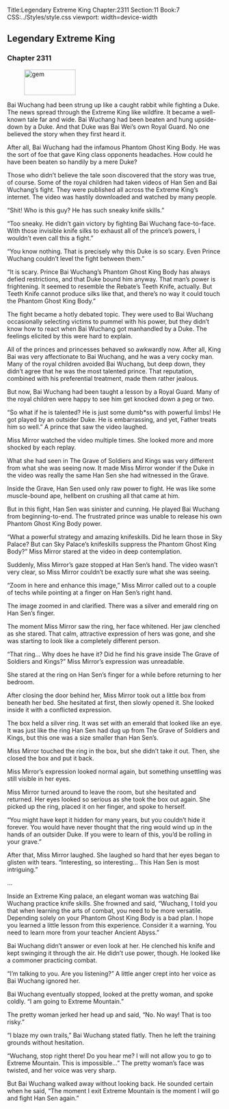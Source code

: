 Title:Legendary Extreme King 
Chapter:2311 
Section:11 
Book:7 
CSS:../Styles/style.css 
viewport: width=device-width
  
## Legendary Extreme King
### Chapter 2311 
<figure>
	<img src="../Images/gem.gif" alt="gem" id="gem" width="120" height="60" />
</figure>
  

  
  Bai Wuchang had been strung up like a caught rabbit while fighting a Duke. The news spread through the Extreme King like wildfire. It became a well-known tale far and wide. Bai Wuchang had been beaten and hung upside-down by a Duke. And that Duke was Bai Wei’s own Royal Guard. No one believed the story when they first heard it.

After all, Bai Wuchang had the infamous Phantom Ghost King Body. He was the sort of foe that gave King class opponents headaches. How could he have been beaten so handily by a mere Duke?

Those who didn’t believe the tale soon discovered that the story was true, of course. Some of the royal children had taken videos of Han Sen and Bai Wuchang’s fight. They were published all across the Extreme King’s internet. The video was hastily downloaded and watched by many people.

“Shit! Who is this guy? He has such sneaky knife skills.”

“Too sneaky. He didn’t gain victory by fighting Bai Wuchang face-to-face. With those invisible knife silks to exhaust all of the prince’s powers, I wouldn’t even call this a fight.”

“You know nothing. That is precisely why this Duke is so scary. Even Prince Wuchang couldn’t level the fight between them.”

“It is scary. Prince Bai Wuchang’s Phantom Ghost King Body has always defied restrictions, and that Duke bound him anyway. That man’s power is frightening. It seemed to resemble the Rebate’s Teeth Knife, actually. But Teeth Knife cannot produce silks like that, and there’s no way it could touch the Phantom Ghost King Body.”

The fight became a hotly debated topic. They were used to Bai Wuchang occasionally selecting victims to pummel with his power, but they didn’t know how to react when Bai Wuchang got manhandled by a Duke. The feelings elicited by this were hard to explain.

All of the princes and princesses behaved so awkwardly now. After all, King Bai was very affectionate to Bai Wuchang, and he was a very cocky man. Many of the royal children avoided Bai Wuchang, but deep down, they didn’t agree that he was the most talented prince. That reputation, combined with his preferential treatment, made them rather jealous.

But now, Bai Wuchang had been taught a lesson by a Royal Guard. Many of the royal children were happy to see him get knocked down a peg or two.

“So what if he is talented? He is just some dumb*ss with powerful limbs! He got played by an outsider Duke. He is embarrassing, and yet, Father treats him so well.” A prince that saw the video laughed.

Miss Mirror watched the video multiple times. She looked more and more shocked by each replay.

What she had seen in The Grave of Soldiers and Kings was very different from what she was seeing now. It made Miss Mirror wonder if the Duke in the video was really the same Han Sen she had witnessed in the Grave.

Inside the Grave, Han Sen used only raw power to fight. He was like some muscle-bound ape, hellbent on crushing all that came at him.

But in this fight, Han Sen was sinister and cunning. He played Bai Wuchang from beginning-to-end. The frustrated prince was unable to release his own Phantom Ghost King Body power.

“What a powerful strategy and amazing knifeskills. Did he learn those in Sky Palace? But can Sky Palace’s knifeskills suppress the Phantom Ghost King Body?” Miss Mirror stared at the video in deep contemplation.

Suddenly, Miss Mirror’s gaze stopped at Han Sen’s hand. The video wasn’t very clear, so Miss Mirror couldn’t be exactly sure what she was seeing.

“Zoom in here and enhance this image,” Miss Mirror called out to a couple of techs while pointing at a finger on Han Sen’s right hand.

The image zoomed in and clarified. There was a silver and emerald ring on Han Sen’s finger.

The moment Miss Mirror saw the ring, her face whitened. Her jaw clenched as she stared. That calm, attractive expression of hers was gone, and she was starting to look like a completely different person.

“That ring… Why does he have it? Did he find his grave inside The Grave of Soldiers and Kings?” Miss Mirror’s expression was unreadable.

She stared at the ring on Han Sen’s finger for a while before returning to her bedroom.

After closing the door behind her, Miss Mirror took out a little box from beneath her bed. She hesitated at first, then slowly opened it. She looked inside it with a conflicted expression.

The box held a silver ring. It was set with an emerald that looked like an eye. It was just like the ring Han Sen had dug up from The Grave of Soldiers and Kings, but this one was a size smaller than Han Sen’s.

Miss Mirror touched the ring in the box, but she didn’t take it out. Then, she closed the box and put it back.

Miss Mirror’s expression looked normal again, but something unsettling was still visible in her eyes.

Miss Mirror turned around to leave the room, but she hesitated and returned. Her eyes looked so serious as she took the box out again. She picked up the ring, placed it on her finger, and spoke to herself.

“You might have kept it hidden for many years, but you couldn’t hide it forever. You would have never thought that the ring would wind up in the hands of an outsider Duke. If you were to learn of this, you’d be rolling in your grave.”

After that, Miss Mirror laughed. She laughed so hard that her eyes began to glisten with tears. “Interesting, so interesting… This Han Sen is most intriguing.”

…

Inside an Extreme King palace, an elegant woman was watching Bai Wuchang practice knife skills. She frowned and said, “Wuchang, I told you that when learning the arts of combat, you need to be more versatile. Depending solely on your Phantom Ghost King Body is a bad plan. I hope you learned a little lesson from this experience. Consider it a warning. You need to learn more from your teacher Ancient Abyss.”

Bai Wuchang didn’t answer or even look at her. He clenched his knife and kept swinging it through the air. He didn’t use power, though. He looked like a commoner practicing combat.

“I’m talking to you. Are you listening?” A little anger crept into her voice as Bai Wuchang ignored her.

Bai Wuchang eventually stopped, looked at the pretty woman, and spoke coldly. “I am going to Extreme Mountain.”

The pretty woman jerked her head up and said, “No. No way! That is too risky.”

“I blaze my own trails,” Bai Wuchang stated flatly. Then he left the training grounds without hesitation.

“Wuchang, stop right there! Do you hear me? I will not allow you to go to Extreme Mountain. This is impossible…” The pretty woman’s face was twisted, and her voice was very sharp.

But Bai Wuchang walked away without looking back. He sounded certain when he said, “The moment I exit Extreme Mountain is the moment I will go and fight Han Sen again.”
